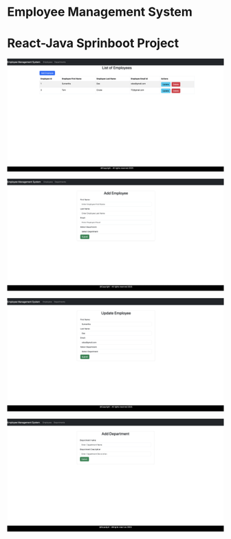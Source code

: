 # Employee Management System 

# React-Java Sprinboot Project

![Screenshot](https://github.com/desusmita1/EmployeeManagementSystem/blob/main/screenshots/1.png?raw=true)

![Screenshot](https://github.com/desusmita1/EmployeeManagementSystem/blob/main/screenshots/2.png?raw=true)


![Screenshot](https://github.com/desusmita1/EmployeeManagementSystem/blob/main/screenshots/3.png?raw=true)

![Screenshot](https://github.com/desusmita1/EmployeeManagementSystem/blob/main/screenshots/4.png?raw=true)

